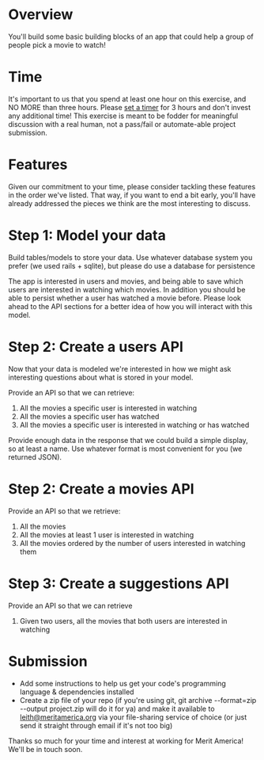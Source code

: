 # Overview

You'll build some basic building blocks of an app that could help a group of people pick a movie to watch!

# Time
It's important to us that you spend at least one hour on this exercise, and NO MORE than three hours. Please [set a timer](https://www.google.com/search?q=timer+3+hours) for 3 hours and don't invest any additional time! This exercise is meant to be fodder for meaningful discussion with a real human, not a pass/fail or automate-able project submission.


# Features
Given our commitment to your time, please consider tackling these features in the order we've listed. That way, if you want to end a bit early, you'll have already addressed the pieces we think are the most interesting to discuss.

# Step 1: Model your data

Build tables/models to store your data. Use whatever database system you prefer (we used rails + sqlite), but please do use a database for persistence

The app is interested in users and movies, and being able to save which users are interested in watching which movies. In addition you should be able to persist whether a user has watched a movie before. Please look ahead to the API sections for a better idea of how you will interact with this model.

# Step 2: Create a users API

Now that your data is modeled we're interested in how we might ask interesting questions about what is stored in your model.

Provide an API so that we can retrieve:
1. All the movies a specific user is interested in watching
2. All the movies a specific user has watched
3. All the movies a specific user is interested in watching or has watched

Provide enough data in the response that we could build a simple display, so at least a name. Use whatever format is most convenient for you (we returned JSON).

# Step 2: Create a movies API

Provide an API so that we retrieve:
1. All the movies
2. All the movies at least 1 user is interested in watching
3. All the movies ordered by the number of users interested in watching them

# Step 3: Create a suggestions API

Provide an API so that we can retrieve
1. Given two users, all the movies that both users are interested in watching

# Submission
* Add some instructions to help us get your code's programming language & dependencies installed
* Create a zip file of your repo (if you're using git, git archive --format=zip --output project.zip will do it for ya) and make it available to leith@meritamerica.org via your file-sharing service of choice (or just send it straight through email if it's not too big)

Thanks so much for your time and interest at working for Merit America! We'll be in touch soon.
